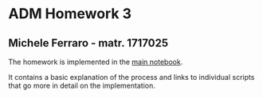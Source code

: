 ADM Homework 3
===

Michele Ferraro - matr. 1717025
---

The homework is implemented in the [main notebook](main.ipynb).

It contains a basic explanation of the process and links to individual scripts that go more in detail on the implementation.  

